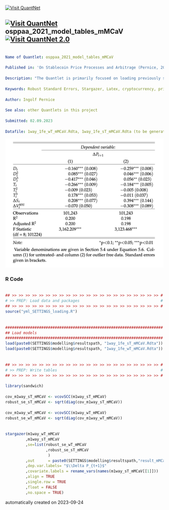 [<img src="https://github.com/QuantLet/Styleguide-and-FAQ/blob/master/pictures/banner.png" width="1100" alt="Visit QuantNet">](http://quantlet.de/)

## [<img src="https://github.com/QuantLet/Styleguide-and-FAQ/blob/master/pictures/qloqo.png" alt="Visit QuantNet">](http://quantlet.de/) **osppaa_2021_model_tables_mMCaV** [<img src="https://github.com/QuantLet/Styleguide-and-FAQ/blob/master/pictures/QN2.png" width="60" alt="Visit QuantNet 2.0">](http://quantlet.de/)

```yaml

Name of Quantlet: osppaa_2021_model_tables_mMCaV

Published in: 'On Stablecoin Price Processes and Arbitrage (Pernice, 2021)'

Description: "The Quantlet is primarily focused on loading previously saved models and preparing robust standard errors for those models to then produce a table of results. Initially, it loads models saved in previous steps. It then calculates the robust standard errors for each of these models using the 'sandwich' package. Finally, it uses the 'stargazer' package to create a table that includes the estimated coefficients from the models along with the robust standard errors. This table is saved in a .tex format for later use. "

Keywords: Robust Standard Errors, Stargazer, Latex, cryptocurrency, prices

Author: Ingolf Pernice

See also: other Quantlets in this project

Submitted: 02.09.2023

Datafile: 1way_1fe_wT_mMCaV.Rdta, 1way_1fe_sT_mMCaV.Rdta (to be generated with the respective Quantlets 1fe_... and rbst1fe_...)


```

![Picture1](result_mMCaV.png)

### R Code
```r

## >> >> >> >> >> >> >> >> >> >> >> >> >> >> >> >> >> >> >> >> >> >> #
# >> PREP: Load data and packages                                    #
## >> >> >> >> >> >> >> >> >> >> >> >> >> >> >> >> >> >> >> >> >> >> #
source("yml_SETTINGS_loading.R")


######################################################################
## Load models
######################################################################
load(paste0(SETTINGS$modelling$resultspath, "1way_1fe_sT_mMCaV.Rdta"))
load(paste0(SETTINGS$modelling$resultspath, "1way_1fe_wT_mMCaV.Rdta"))


## >> >> >> >> >> >> >> >> >> >> >> >> >> >> >> >> >> >> >> >> >> >> #
# >> PREP: Write tables                                              #
## >> >> >> >> >> >> >> >> >> >> >> >> >> >> >> >> >> >> >> >> >> >> #

library(sandwich)

cov_m1way_sT_mMCaV <- vcovSCC(m1way_sT_mMCaV)
robust_se_sT_mMCaV <- sqrt(diag(cov_m1way_sT_mMCaV))

cov_m1way_wT_mMCaV <- vcovSCC(m1way_wT_mMCaV)
robust_se_wT_mMCaV <- sqrt(diag(cov_m1way_wT_mMCaV))


stargazer(m1way_wT_mMCaV
         ,m1way_sT_mMCaV
         ,se=list(robust_se_wT_mMCaV
                  ,robust_se_sT_mMCaV
                   )
         ,out      = paste0(SETTINGS$modelling$resultspath,"result_mMCaV.tex")
         ,dep.var.labels= "$\\Delta P_{t+1}$"
         ,covariate.labels = rename_vars(names(m1way_sT_mMCaV[[1]]))
         ,align = TRUE
         ,single.row = TRUE
         ,float = FALSE
         ,no.space = TRUE)

```

automatically created on 2023-09-24
